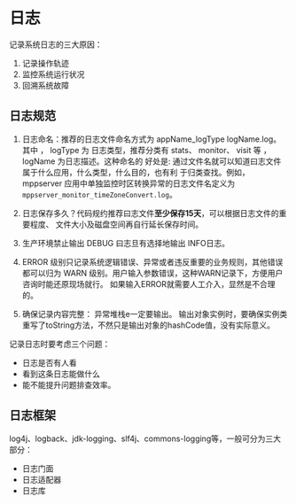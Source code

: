 
# 日志
记录系统日志的三大原因：
1. 记录操作轨迹
2. 监控系统运行状况
3. 回溯系统故障

## 日志规范

1. 日志命名：推荐的日志文件命名方式为 appName_logType logName.log。 其中 ， logType 为 日志类型，推荐分类有 stats、 monitor、 visit 等 ， logName 为日志描述。这种命名的 好处是: 通过文件名就可以知道曰志文件属于什么应用，什么类型，什么目的，也有利 于归类查找。例如， mppserver 应用中单独监控时区转换异常的日志文件名定义为
`mppserver_monitor_timeZoneConvert.log`。

2. 日志保存多久？代码规约推荐曰志文件**至少保存15天**，可以根据日志文件的重要程度、 文件大小及磁盘空间再自行延长保存时间。
3. 生产环境禁止输出 DEBUG 曰志旦有选择地输出 INFO日志。 
4. ERROR 级别只记录系统逻辑错误、异常或者违反重要的业务规则，其他错误都可以归为 WARN 级别。用户输入参数错误，这种WARN记录下，方便用户咨询时能还原现场就行。 如果输入ERROR就需要人工介入，显然是不合理的。
5. 确保记录内容完整： 异常堆栈e一定要输出。 输出对象实例时，要确保实例类重写了toString方法，不然只是输出对象的hashCode值，没有实际意义。

记录日志时要考虑三个问题：
 - 日志是否有人看
 - 看到这条日志能做什么
 - 能不能提升问题排查效率。

## 日志框架
log4j、logback、jdk-logging、slf4j、commons-logging等，一般可分为三大部分：
- 日志门面
- 日志适配器
- 日志库